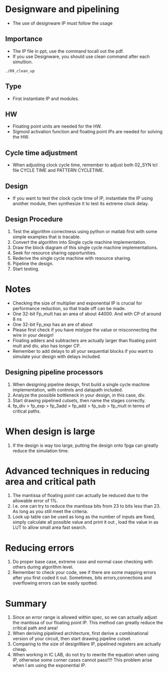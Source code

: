 # Designware and pipelining
- The use of designware IP must follow the usage

## Importance
- The IP file in ppt, use the command tocall out the pdf.
- If you use Designware, you should use clean command after each simultion.
```
./09_clean_up
```

## Type
- First instantiate IP and modules.

## HW
- Floating point units are needed for the HW.
- Sigmoid activation function and floating point IPs are needed for solving the HW.

## Cycle time adjustment
- When adjusting clock cycle time, remember to adjust both 02_SYN tcl file CYCLE TIME and PATTERN CYCLETIME.

## Design
- If you want to test the clock cycle time of IP, instantiate the IP using another module, then synthesize it to test its extreme clock delay.

## Design Procedure
1. Test the algorithm correctness using python or matlab first with some simple examples that is tracable.
3. Convert the algorithm into Single cycle machine implementation.
4. Draw the block diagram of this single cycle machine implementations.
5. Seek for resource sharing opportunities.
6. Rederive the single cycle machine with resource sharing.
7. Pipeline the design.
8. Start testing.

# Notes
- Checking the size of multiplier and exponential IP is crucial for performance reduction, so that trade off can be made.
- One 32-bit Fp_mult has an area of about 44000. And with CP of around 8 ns
- One 32-bit Fp_exp has an are of about
- Please first check if you have mistype the value or misconnecting the wire in your design!
- Floating adders and subtracters are actually larger than floating point mult and div, also has longer CP.
- Remember to add delays to all your sequential blocks if you want to simulate your design with delays included.

## Designing pipeline processors
1. When designing pipeline design, first build a single cycle machine implementation, with controls and datapath included.
2. Analyze the possible bottleneck in your design, in this case, div.
3. Start drawing pipelined cutsets, then name the stages correctly.
4. fp_div > fp_exp > fp_3add > fp_add > fp_sub > fp_mult in terms of critical paths.

# When design is large
1. If the design is way too large, putting the design onto fpga can greatly reduce the simulation time.

# Advanced techniques in reducing area and critical path
1. The mantissa of floating point can actually be reduced due to the allowable error of 1%.
2. I.e. one can try to reduce the mantissa bits from 23 to bits less than 23. As long as you still meet the criteria.
3. Look up table can be used as long as the number of inputs are fixed, simply calculate all possible value and print it out , load the value in as LUT to allow small area fast search.

# Reducing errors
1. Do proper base case, extreme case and normal case checking with others during algorithm level.
2. Remember to check your code, see if there are some mapping errors after you first coded it out. Sometimes, bits errors,connections and overflowing errors can be easily spotted.
# Summary
1. Since an error range is allowed within spec, so we can actually adjust the mantissa of our floating point IP. This method can greatly reduce the critical path and area!
2. When deriving pipelined architecture, first derive a combinational version of your circuit, then start drawing pipeline cutset.
3. Comparing to the size of designWare IP, pipelined registers are actually cheap.
4. When working in IC LAB, do not try to rewrite the equation when using IP, otherwise some corner cases cannot pass!!!! This problem arise when I am using the exponential IP.
